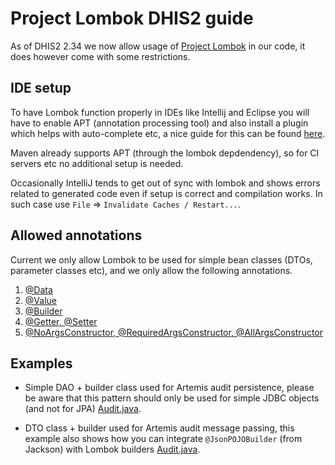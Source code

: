 # Project Lombok DHIS2 guide

As of DHIS2 2.34 we now allow usage of [Project Lombok](https://projectlombok.org/) in our code, it does however come with some restrictions.

## IDE setup

To have Lombok function properly in IDEs like Intellij and Eclipse you will have to enable APT (annotation processing tool) and also install a plugin which helps with auto-complete etc, a nice guide for this can be found [here](https://www.baeldung.com/lombok-ide).

Maven already supports APT (through the lombok depdendency), so for CI servers etc no additional setup is needed.

Occasionally IntelliJ tends to get out of sync with lombok and shows errors related to generated code even if setup is correct and compilation works.
In such case use `File` => `Invalidate Caches / Restart...`.

## Allowed annotations

Current we only allow Lombok to be used for simple bean classes (DTOs, parameter classes etc), and we only allow the following annotations.

1. [@Data](https://projectlombok.org/features/Data) 
2. [@Value](https://projectlombok.org/features/Value)
3. [@Builder](https://projectlombok.org/features/Builder)
4. [@Getter, @Setter](https://projectlombok.org/features/GetterSetter)
5. [@NoArgsConstructor, @RequiredArgsConstructor, @AllArgsConstructor](https://projectlombok.org/features/constructor)

## Examples

* Simple DAO + builder class used for Artemis audit persistence, please be aware that this pattern should only be used for simple JDBC objects (and not for JPA) [Audit.java](https://github.com/dhis2/dhis2-core/blob/master/dhis-2/dhis-api/src/main/java/org/hisp/dhis/audit/Audit.java).

* DTO class + builder used for Artemis audit message passing, this example also shows how you can integrate `@JsonPOJOBuilder` (from Jackson) with Lombok builders [Audit.java](https://github.com/dhis2/dhis2-core/blob/master/dhis-2/dhis-support/dhis-support-artemis/src/main/java/org/hisp/dhis/artemis/audit/Audit.java).
